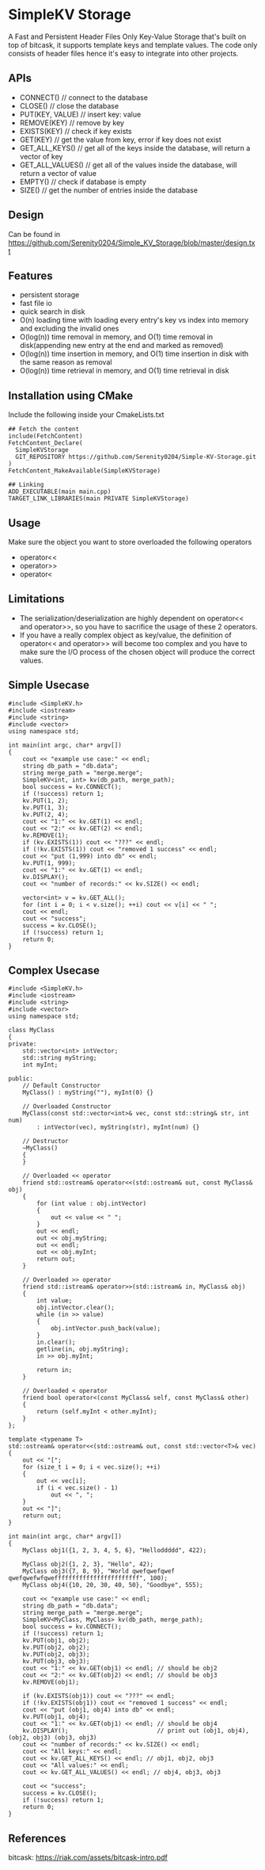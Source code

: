 # SimpleKV Storage

A Fast and Persistent Header Files Only Key-Value Storage that's built on top of bitcask, it supports template keys and template values.
The code only consists of header files hence it's easy to integrate into other projects.

## APIs
- CONNECT() // connect to the database
- CLOSE() // close the database
- PUT(KEY, VALUE) // insert key: value
- REMOVE(KEY) // remove by key
- EXISTS(KEY) // check if key exists
- GET(KEY) // get the value from key, error if key does not exist
- GET_ALL_KEYS() // get all of the keys inside the database, will return a vector of key
- GET_ALL_VALUES() // get all of the values inside the database, will return a vector of value
- EMPTY() // check if database is empty
- SIZE() // get the number of entries inside the database

## Design

Can be found in https://github.com/Serenity0204/Simple_KV_Storage/blob/master/design.txt

## Features

- persistent storage
- fast file io
- quick search in disk
- O(n) loading time with loading every entry's key vs index into memory and excluding the invalid ones
- O(log(n)) time removal in memory, and O(1) time removal in disk(appending new entry at the end and marked as removed)
- O(log(n)) time insertion in memory, and O(1) time insertion in disk with the same reason as removal
- O(log(n)) time retrieval in memory, and O(1) time retrieval in disk


## Installation using CMake
Include the following inside your CmakeLists.txt

```
## Fetch the content
include(FetchContent)
FetchContent_Declare(
  SimpleKVStorage
  GIT_REPOSITORY https://github.com/Serenity0204/Simple-KV-Storage.git
)
FetchContent_MakeAvailable(SimpleKVStorage)

## Linking
ADD_EXECUTABLE(main main.cpp)
TARGET_LINK_LIBRARIES(main PRIVATE SimpleKVStorage)
```


## Usage
Make sure the object you want to store overloaded the following operators
* operator<<
* operator>>
* operator<  

## Limitations
* The serialization/deserialization are highly dependent on operator<< and operator>>, so you have to sacrifice the usage of these 2 operators.
* If you have a really complex object as key/value, the definition of operator<< and operator>> will become too complex and you have to make sure the I/O process of the chosen object will produce the correct values. 


## Simple Usecase
```
#include <SimpleKV.h>
#include <iostream>
#include <string>
#include <vector>
using namespace std;

int main(int argc, char* argv[])
{
    cout << "example use case:" << endl;
    string db_path = "db.data";
    string merge_path = "merge.merge";
    SimpleKV<int, int> kv(db_path, merge_path);
    bool success = kv.CONNECT();
    if (!success) return 1;
    kv.PUT(1, 2);
    kv.PUT(1, 3);
    kv.PUT(2, 4);
    cout << "1:" << kv.GET(1) << endl;
    cout << "2:" << kv.GET(2) << endl;
    kv.REMOVE(1);
    if (kv.EXISTS(1)) cout << "???" << endl;
    if (!kv.EXISTS(1)) cout << "removed 1 success" << endl;
    cout << "put (1,999) into db" << endl;
    kv.PUT(1, 999);
    cout << "1:" << kv.GET(1) << endl;
    kv.DISPLAY();
    cout << "number of records:" << kv.SIZE() << endl;

    vector<int> v = kv.GET_ALL();
    for (int i = 0; i < v.size(); ++i) cout << v[i] << " ";
    cout << endl;
    cout << "success";
    success = kv.CLOSE();
    if (!success) return 1;
    return 0;
}
```


## Complex Usecase
```
#include <SimpleKV.h>
#include <iostream>
#include <string>
#include <vector>
using namespace std;

class MyClass
{
private:
    std::vector<int> intVector;
    std::string myString;
    int myInt;

public:
    // Default Constructor
    MyClass() : myString(""), myInt(0) {}

    // Overloaded Constructor
    MyClass(const std::vector<int>& vec, const std::string& str, int num)
        : intVector(vec), myString(str), myInt(num) {}

    // Destructor
    ~MyClass()
    {
    }

    // Overloaded << operator
    friend std::ostream& operator<<(std::ostream& out, const MyClass& obj)
    {
        for (int value : obj.intVector)
        {
            out << value << " ";
        }
        out << endl;
        out << obj.myString;
        out << endl;
        out << obj.myInt;
        return out;
    }

    // Overloaded >> operator
    friend std::istream& operator>>(std::istream& in, MyClass& obj)
    {
        int value;
        obj.intVector.clear();
        while (in >> value)
        {
            obj.intVector.push_back(value);
        }
        in.clear();
        getline(in, obj.myString);
        in >> obj.myInt;

        return in;
    }

    // Overloaded < operator
    friend bool operator<(const MyClass& self, const MyClass& other)
    {
        return (self.myInt < other.myInt);
    }
};

template <typename T>
std::ostream& operator<<(std::ostream& out, const std::vector<T>& vec)
{
    out << "[";
    for (size_t i = 0; i < vec.size(); ++i)
    {
        out << vec[i];
        if (i < vec.size() - 1)
            out << ", ";
    }
    out << "]";
    return out;
}

int main(int argc, char* argv[])
{
    MyClass obj1({1, 2, 3, 4, 5, 6}, "Helloddddd", 422);

    MyClass obj2({1, 2, 3}, "Hello", 42);
    MyClass obj3({7, 8, 9}, "World qwefqwefqwef qwefqwefwfqweffffffffffffffffffffffff", 100);
    MyClass obj4({10, 20, 30, 40, 50}, "Goodbye", 555);

    cout << "example use case:" << endl;
    string db_path = "db.data";
    string merge_path = "merge.merge";
    SimpleKV<MyClass, MyClass> kv(db_path, merge_path);
    bool success = kv.CONNECT();
    if (!success) return 1;
    kv.PUT(obj1, obj2);
    kv.PUT(obj2, obj2);
    kv.PUT(obj2, obj3);
    kv.PUT(obj3, obj3);
    cout << "1:" << kv.GET(obj1) << endl; // should be obj2
    cout << "2:" << kv.GET(obj2) << endl; // should be obj3
    kv.REMOVE(obj1);

    if (kv.EXISTS(obj1)) cout << "???" << endl;
    if (!kv.EXISTS(obj1)) cout << "removed 1 success" << endl;
    cout << "put (obj1, obj4) into db" << endl;
    kv.PUT(obj1, obj4);
    cout << "1:" << kv.GET(obj1) << endl; // should be obj4
    kv.DISPLAY();                         // print out (obj1, obj4), (obj2, obj3) (obj3, obj3)
    cout << "number of records:" << kv.SIZE() << endl;
    cout << "All keys:" << endl;
    cout << kv.GET_ALL_KEYS() << endl; // obj1, obj2, obj3
    cout << "All values:" << endl;
    cout << kv.GET_ALL_VALUES() << endl; // obj4, obj3, obj3

    cout << "success";
    success = kv.CLOSE();
    if (!success) return 1;
    return 0;
}
```

## References

bitcask: https://riak.com/assets/bitcask-intro.pdf
